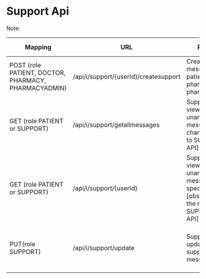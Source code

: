 # Support Api

Note:

| **Mapping** | URL | **Purpose** | **RequestDTO** | **ResponseDTO** |  if used  |
| --- | --- | --- | --- | --- | --- |
| POST (role PATIENT, DOCTOR, PHARMACY, PHARMACYADMIN)  | /api/i/support/{userId}/createsupport  | Create support messages by patient, doctor, pharmacy, pharmacyAdmin                                       |                                                                                                        |                                                                                                        |          |
| GET (role PATIENT or SUPPORT)                         | /api/i/support/getallmessages          | Support can view all unanswered messages [obs: change the role to SUPPORT in API]                         |                                                                                                        |                                                                                                        |          |
| GET (role PATIENT or SUPPORT)                         | /api/i/support/{userId}                | Support can view all unanswered messages for a specific patient [obs: change the role to SUPPORT in API]  |                                                                                                        |                                                                                                        |          |
| PUT(role SUPPORT)                                     | /api/i/support/update                  | Support can update a support message                                                                      | (long)supportId, (long)userId, (string)subject, (string)supportMSG, (long)handler, (boolean)isHandled  | (long)supportId, (long)userId, (string)subject, (string)supportMSG, (long)handler, (boolean)isHandled  |          |